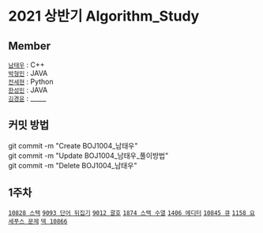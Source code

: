 # 2021 상반기 Algorithm_Study


## Member

[`남태우`](https://github.com/bn-tw2020) : C++  
[`박형민`](https://github.com/thalals) : JAVA  
[`전세현`](https://github.com/jeonhl7579) : Python  
[`한성민`](https://github.com/songmin9813) : JAVA  
[`김경윤`](https://github.com/NASA-GukJang) : _____


## 커밋 방법

git commit -m "Create BOJ1004_남태우"  
git commit -m "Update BOJ1004_남태우_풀이방법"  
git commit -m "Delete BOJ1004_남태우"


## 1주차

[`10828 스택`](https://www.acmicpc.net/problem/10828) [`9093 단어 뒤집기`](https://www.acmicpc.net/problem/9093) [`9012 괄호`](https://www.acmicpc.net/problem/9012) [`1874 스택 수열`](https://www.acmicpc.net/problem/1874) [`1406 에디터`](https://www.acmicpc.net/problem/1406) [`10845 큐`](https://www.acmicpc.net/problem/10845) [`1158 요세푸스 문제`](https://www.acmicpc.net/problem/1158) [`덱 10866`](https://www.acmicpc.net/problem/10866)
